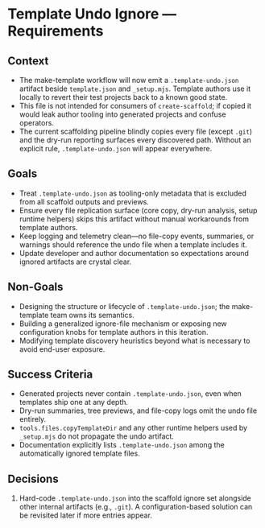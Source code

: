 # Template Undo Ignore — Requirements

## Context
- The make-template workflow will now emit a `.template-undo.json` artifact beside `template.json` and `_setup.mjs`. Template authors use it locally to revert their test projects back to a known good state.
- This file is not intended for consumers of `create-scaffold`; if copied it would leak author tooling into generated projects and confuse operators.
- The current scaffolding pipeline blindly copies every file (except `.git`) and the dry-run reporting surfaces every discovered path. Without an explicit rule, `.template-undo.json` will appear everywhere.

## Goals
- Treat `.template-undo.json` as tooling-only metadata that is excluded from all scaffold outputs and previews.
- Ensure every file replication surface (core copy, dry-run analysis, setup runtime helpers) skips this artifact without manual workarounds from template authors.
- Keep logging and telemetry clean—no file-copy events, summaries, or warnings should reference the undo file when a template includes it.
- Update developer and author documentation so expectations around ignored artifacts are crystal clear.

## Non-Goals
- Designing the structure or lifecycle of `.template-undo.json`; the make-template team owns its semantics.
- Building a generalized ignore-file mechanism or exposing new configuration knobs for template authors in this iteration.
- Modifying template discovery heuristics beyond what is necessary to avoid end-user exposure.

## Success Criteria
- Generated projects never contain `.template-undo.json`, even when templates ship one at any depth.
- Dry-run summaries, tree previews, and file-copy logs omit the undo file entirely.
- `tools.files.copyTemplateDir` and any other runtime helpers used by `_setup.mjs` do not propagate the undo artifact.
- Documentation explicitly lists `.template-undo.json` among the automatically ignored template files.

## Decisions
1. Hard-code `.template-undo.json` into the scaffold ignore set alongside other internal artifacts (e.g., `.git`). A configuration-based solution can be revisited later if more entries appear.
